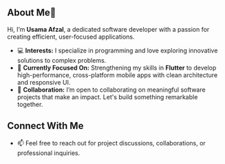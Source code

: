## About Me👋
Hi, I’m **Usama Afzal**, a dedicated software developer with a passion for creating efficient, user-focused applications. 

- 💻 **Interests:** I specialize in programming and love exploring innovative solutions to complex problems. 
- 🚀 **Currently Focused On:** Strengthening my skills in **Flutter** to develop high-performance, cross-platform mobile apps with clean architecture and responsive UI.
- 🤝 **Collaboration:** I’m open to collaborating on meaningful software projects that make an impact. Let's build something remarkable together.
## Connect With Me
- 📫 Feel free to reach out for project discussions, collaborations, or professional inquiries.

<!---
Usamaafzall/Usamaafzall is a ✨ special ✨ repository because its `README.md` (this file) appears on your GitHub profile.
Click the Preview link to explore my contributions and projects.
--->
